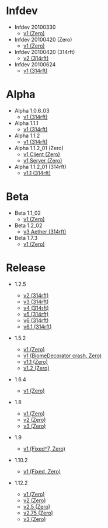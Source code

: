 # Infdev
- Infdev 20100330
    - [v1 (Zero)](https://soldev69.github.io/zeblog/downloads/mods/64bit-coordinates/infdev/inf-20100330/minecraft-inf-20100330-v1-zero.zip)
- Infdev 20100420 (Zero)
    - [v1 (Zero)](https://soldev69.github.io/zeblog/downloads/mods/64bit-coordinates/infdev/inf-20100420/minecraft-inf-20100420-v1-zero.zip)
- Infdev 20100420 (314rft)
    - [v2 (314rft)](https://soldev69.github.io/zeblog/downloads/mods/64bit-coordinates/infdev/inf-20100420/minecraft_inf-20100420_64bit_v2_314rft.zip)
- Infdev 20100624
    - [v1 (314rft)](https://soldev69.github.io/zeblog/downloads/mods/64bit-coordinates/infdev/inf-x/minecraft_inf-20100624_64bit_v1_314rft.zip)
# Alpha
- Alpha 1.0.6_03
    - [v1 (314rft)](https://soldev69.github.io/zeblog/downloads/mods/64bit-coordinates/alpha/a1.0.6_03/minecraft_a1.0.6_03_64bit_v1_314rft.zip)
- Alpha 1.1.1
    - [v1 (314rft)](https://soldev69.github.io/zeblog/downloads/mods/64bit-coordinates/alpha/a1.1.1/minecraft_a111_64bit_v1_314rft.zip)
- Alpha 1.1.2
    - [v1 (314rft)](https://soldev69.github.io/zeblog/downloads/mods/64bit-coordinates/alpha/a1.1.2/minecraft_a112_64bit_v1_314rft.zip)
- Alpha 1.1.2_01 (Zero)
    - [v1 Client (Zero)](https://soldev69.github.io/zeblog/downloads/mods/64bit-coordinates/alpha/a1.1.2_01/minecraft-a1.1.2_01-v1-zero.zip)
    - [v1 Server (Zero)](https://soldev69.github.io/zeblog/downloads/mods/64bit-coordinates/alpha/a1.1.2_01/minecraft_server-a1.1.2_01-v1-zero.zip)
- Alpha 1.1.2_01 (314rft)
    - [v1.1 (314rft)](https://soldev69.github.io/zeblog/downloads/mods/64bit-coordinates/alpha/a1.1.2_01/minecraft_a1.1.2_01_64bit_v1.1_314rft.zip)
# Beta
- Beta 1.1_02
    - [v1 (Zero)](https://soldev69.github.io/zeblog/downloads/mods/64bit-coordinates/beta/b1.1_02/minecraft-b1.1_02-v1-zero.zip)
- Beta 1.2_02
    - [v3 Aether (314rft)](https://soldev69.github.io/zeblog/downloads/mods/64bit-coordinates/beta/b1.2_02/minecraft_b1.2_02_64bit_aether_v3_314rft.zip)
- Beta 1.7.3
    - [v1 (Zero)](https://soldev69.github.io/zeblog/downloads/mods/64bit-coordinates/beta/b1.7.3/minecraft-b1.7.3-v1-zero.zip)
# Release
- 1.2.5
    - [v2 (314rft)](https://soldev69.github.io/zeblog/downloads/mods/64bit-coordinates/release/1.2.5/1_2_5_64bitcoords_v2.zip)
    - [v3 (314rft)](https://soldev69.github.io/zeblog/downloads/mods/64bit-coordinates/release/1.2.5/1_2_5_64bitcoords_v3.zip)
    - [v4 (314rft)](https://soldev69.github.io/zeblog/downloads/mods/64bit-coordinates/release/1.2.5/1_2_5_64bitcoords_v4.zip)
    - [v5 (314rft)](https://soldev69.github.io/zeblog/downloads/mods/64bit-coordinates/release/1.2.5/1_2_5_64bitcoords_v5.zip)
    - [v6 (314rft)](https://soldev69.github.io/zeblog/downloads/mods/64bit-coordinates/release/1.2.5/1_2_5_64bitcoords_v6.zip)
    - [v6.1 (314rft)](https://soldev69.github.io/zeblog/downloads/mods/64bit-coordinates/release/1.2.5/1_2_5_64bitcoords_v6_1.zip)

- 1.5.2
    - [v1 (Zero)](https://soldev69.github.io/zeblog/downloads/mods/64bit-coordinates/release/1.5.2/minecraft-1.5.2-64bit-v1-zero.zip)
    - [v1 (BiomeDecorator crash, Zero)](https://soldev69.github.io/zeblog/downloads/mods/64bit-coordinates/release/1.5.2/minecraft-1.5.2-64bit-v1-biomedecorator-crash-zero.zip)
    - [v1.1 (Zero)](https://soldev69.github.io/zeblog/downloads/mods/64bit-coordinates/release/1.5.2/minecraft-1.5.2-64bit-v1.1-zero.zip)
    - [v1.2 (Zero)](https://soldev69.github.io/zeblog/downloads/mods/64bit-coordinates/release/1.5.2/minecraft-1.5.2-64bit-v1.2-zero.zip)

- 1.6.4
    - [v1 (Zero)](https://soldev69.github.io/zeblog/downloads/mods/64bit-coordinates/release/1.6.4/minecraft-1.6.4-64bit-v1-zero.zip)

- 1.8
    - [v1 (Zero)](https://soldev69.github.io/zeblog/downloads/mods/64bit-coordinates/release/1.8/minecraft-1.8-64bit-v1-zero.zip)
    - [v2 (Zero)](https://soldev69.github.io/zeblog/downloads/mods/64bit-coordinates/release/1.8/minecraft-1.8-64bit-v2-zero.zip)
    - [v3 (Zero)](https://soldev69.github.io/zeblog/downloads/mods/64bit-coordinates/release/1.8/minecraft-1.8-64bit-v3-zero.zip)

- 1.9
    - [v1 (Fixed^7, Zero)](https://soldev69.github.io/zeblog/downloads/mods/64bit-coordinates/release/1.9/minecraft-1.9-64bit-v1-fixed-fixed-fixed-fixed-fixed-fixed-fixed-zero.zip)

- 1.10.2
    - [v1 (Fixed, Zero)](https://soldev69.github.io/zeblog/downloads/mods/64bit-coordinates/release/1.10.2/minecraft-1.10.2-64bit-v1-zero-fixed.zip)

- 1.12.2
    - [v1 (Zero)](https://soldev69.github.io/zeblog/downloads/mods/64bit-coordinates/release/1.12.2/minecraft1.12.2-64bit-V1.zip)
    - [v2 (Zero)](https://soldev69.github.io/zeblog/downloads/mods/64bit-coordinates/release/1.12.2/minecraft1.12.2-64-bit-V2.zip)
    - [v2.5 (Zero)](https://soldev69.github.io/zeblog/downloads/mods/64bit-coordinates/release/1.12.2/minecraft-1.12.2-64bit-v2.5-zero.zip)
    - [v2.75 (Zero)](https://soldev69.github.io/zeblog/downloads/mods/64bit-coordinates/release/1.12.2/minecraft-1.12.2-64bit-v2.75.zip)
    - [v3 (Zero)](https://soldev69.github.io/zeblog/downloads/mods/64bit-coordinates/release/1.12.2/minecraft-1.12.2-64bit-v3.zip)
